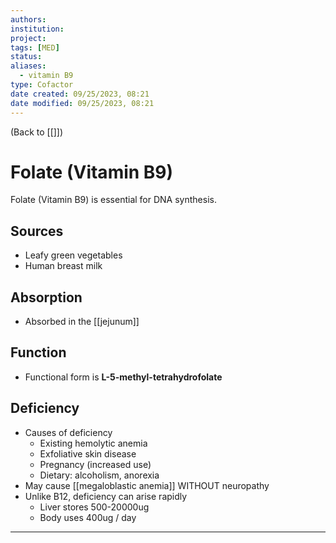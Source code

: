 ```yaml
---
authors: 
institution: 
project: 
tags: [MED]
status: 
aliases:
  - vitamin B9
type: Cofactor
date created: 09/25/2023, 08:21
date modified: 09/25/2023, 08:21
---
```


(Back to [[]])

# Folate (Vitamin B9)

Folate (Vitamin B9) is essential for DNA synthesis.
## Sources
- Leafy green vegetables
- Human breast milk
## Absorption
- Absorbed in the [[jejunum]]
## Function
- Functional form is **L-5-methyl-tetrahydrofolate**
## Deficiency
- Causes of deficiency
	- Existing hemolytic anemia
	- Exfoliative skin disease
	- Pregnancy (increased use)
	- Dietary: alcoholism, anorexia
- May cause [[megaloblastic anemia]] WITHOUT neuropathy
- Unlike B12, deficiency can arise rapidly
	- Liver stores 500-20000ug
	- Body uses 400ug / day

---
